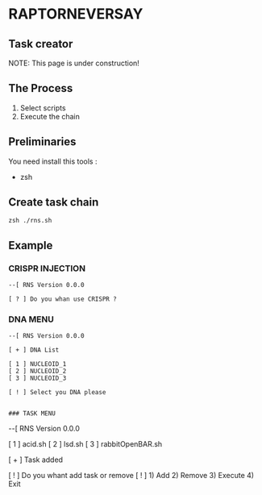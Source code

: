 # RAPTORNEVERSAY

## Task creator

NOTE: This page is under construction!

## The Process

1. Select scripts
2. Execute the chain


## Preliminaries
You need install this tools :

- zsh

## Create task chain
```
zsh ./rns.sh
```

## Example

### CRISPR INJECTION

```
--[ RNS Version 0.0.0

[ ? ] Do you whan use CRISPR ?

```

### DNA MENU

```
--[ RNS Version 0.0.0

[ + ] DNA List

[ 1 ] NUCLEOID_1
[ 2 ] NUCLEOID_2
[ 3 ] NUCLEOID_3

[ ! ] Select you DNA please


### TASK MENU

```
--[ RNS Version 0.0.0

[ 1 ] acid.sh
[ 2 ] lsd.sh
[ 3 ] rabbitOpenBAR.sh

[ + ] Task added

[ ! ] Do you whant add task or remove
[ ! ] 1) Add 2) Remove 3) Execute 4) Exit
```